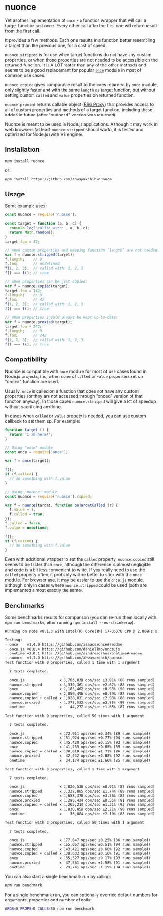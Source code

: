 nuonce
======

Yet another implementation of `once` - a function wrapper that will call a target function just once. Every other call after the first one will return result from the first call.

It provides a few methods. Each one results in a function better resembling a target than the previous one, for a cost of speed.

`nuonce.stripped` is for use when target functions do not have any custom properties, or when those properties are not needed to be accessible on the returned function. It is A LOT faster than any of the other methods and seems to be a good replacement for popular [`once`](https://github.com/isaacs/once) module in most of common use cases.

`nuonce.copied` gives comparable result to the ones returned by `once` module, only slightly faster and with the same `length` as target function, but without setting custom `called` and `value` properties on returned function.

`nuonce.proxied` returns callable object ([ES6 Proxy](https://developer.mozilla.org/en/docs/Web/JavaScript/Reference/Global_Objects/Proxy)) that provides access to all of custom properties and methods of a target function, including those added in future (after "nuonced" version was returned).

Nuonce is meant to be used in Node.js applications. Although it may work in web browsers (at least `nuonce.stripped` should work), it is tested and optimized for Node.js (with V8 engine).


## Installation

```sh
npm install nuonce
```

or:

```sh
npm install https://github.com/ahwayakchih/nuonce
```


## Usage

Some example uses:

```js
const nuonce = require('nuonce');

const target = function (a, b, c) {
  console.log('called with:', a, b, c);
  return Math.random();
}
target.foo = 42;

// When custom properties and keeping function `length` are not needed:
var f = nuonce.stripped(target);
f.length;    // 0
f.foo;       // undefined
f(1, 2, 3);  // called with: 1, 2, 3
f() === f(); // true

// When properties can be just copied:
var f = nuonce.copied(target);
target.foo = 142;
f.length;    // 3
f.foo;       // 42
f(1, 2, 3);  // called with: 1, 2, 3
f() === f(); // true

// When properties should always be kept up-to-date:
var f = nuonce.proxied(target);
target.foo = 242;
f.length;    // 3
f.foo;       // 242
f(1, 2, 3);  // called with: 1, 2, 3
f() === f(); // true
```


## Compatibility

Nuonce is compatible with `once` module for most of use cases found in Node.js projects, i.e., when none of `called` or `value` properties set on "onced" function are used.

Usually, `once` is called on a function that does not have any custom properties (or they are not accessed through "onced" version of that function anyway). In those cases `nuonce.stripped` will give a lot of speedup without sacrificing anything.

In cases when `called` or `value` propety is needed, you can use custom callback to set them up. For example:

```js
function target () {
  return 'I am here!';
}

// Using "once" module
const once = require('once');

var f = once(target);

f();
if (f.called) {
  // do something with f.value
}

// Using "nuonce" module
const nuonce = require('nuonce').copied;

var f = nuonce(target, function onTargetCalled (r) {
  f.value = r;
  f.called = true;
});
f.called = false;
f.value = undefined;

f();
if (f.called) {
  // do something with f.value
}
```

Even with additional wrapper to set the `called` property, `nuonce.copied` still seems to be faster than `once`, although the difference is almost negligible and code is a bit less convenient to write. If you really need to use the `called` property often, it probably will be better to stick with the `once` module.
For browser use, it may be easier to use the [`once.js`](https://github.com/daniellmb/once.js) module, although only in cases where `nuonce.stripped` could be used (both are implemented almost exactly the same).


## Benchmarks

Some benchmarks results for comparison (you can re-run them locally with: `npm run benchmarks`, after running `npm install --no-shrinkwrap`):

```markdown
Running on node v8.1.3 with Intel(R) Core(TM) i7-3537U CPU @ 2.00GHz x 4

Testing:
- once    v1.4.0 https://github.com/isaacs/once#readme           
- once.js v0.0.4 https://github.com/daniellmb/once.js            
- onetime v2.0.1 https://github.com/sindresorhus/onetime#readme  
- nuonce  v1.1.0 https://github.com/ahwayakchih/nuonce           
Test function with 0 properties, called 1 time with 1 argument

  7 tests completed.

  once.js                x 3,703,838 ops/sec ±3.01% (88 runs sampled)
  nuonce.stripped        x 3,339,361 ops/sec ±2.67% (88 runs sampled)
  once                   x 2,183,402 ops/sec ±0.93% (90 runs sampled)
  nuonce.copied          x 2,056,496 ops/sec ±0.79% (88 runs sampled)
  nuonce.copied + called x 1,928,831 ops/sec ±2.93% (88 runs sampled)
  nuonce.proxied         x 1,373,532 ops/sec ±2.85% (86 runs sampled)
  onetime                x    44,277 ops/sec ±1.65% (87 runs sampled)

Test function with 0 properties, called 50 times with 1 argument

  7 tests completed.

  once.js                x 172,911 ops/sec ±0.34% (89 runs sampled)
  nuonce.stripped        x 151,924 ops/sec ±0.77% (94 runs sampled)
  nuonce.copied          x 145,420 ops/sec ±0.15% (93 runs sampled)
  once                   x 141,233 ops/sec ±0.85% (89 runs sampled)
  nuonce.copied + called x 138,619 ops/sec ±1.72% (86 runs sampled)
  nuonce.proxied         x  42,442 ops/sec ±2.88% (92 runs sampled)
  onetime                x  34,174 ops/sec ±1.66% (85 runs sampled)

Test function with 3 properties, called 1 time with 1 argument

  7 tests completed.

  once.js                x 3,826,538 ops/sec ±0.91% (87 runs sampled)
  nuonce.stripped        x 3,332,885 ops/sec ±1.74% (89 runs sampled)
  nuonce.copied          x 1,658,370 ops/sec ±3.36% (83 runs sampled)
  nuonce.proxied         x 1,296,424 ops/sec ±0.55% (91 runs sampled)
  nuonce.copied + called x 1,265,214 ops/sec ±1.31% (93 runs sampled)
  once                   x 1,030,058 ops/sec ±2.21% (90 runs sampled)
  onetime                x    36,084 ops/sec ±2.10% (83 runs sampled)

Test function with 3 properties, called 50 times with 1 argument

  7 tests completed.

  once.js                x 177,047 ops/sec ±0.25% (86 runs sampled)
  nuonce.stripped        x 155,057 ops/sec ±0.51% (94 runs sampled)
  nuonce.copied          x 143,421 ops/sec ±0.60% (92 runs sampled)
  nuonce.copied + called x 138,632 ops/sec ±0.16% (91 runs sampled)
  once                   x 135,527 ops/sec ±0.17% (93 runs sampled)
  nuonce.proxied         x  47,561 ops/sec ±2.58% (91 runs sampled)
  onetime                x  29,741 ops/sec ±1.19% (84 runs sampled)
```

You can also start a single benchmark run by calling:

```sh
npm run benchmark
```

For a single benchmark run, you can optionally override default numbers for arguments, properties and number of calls:

```sh
ARGS=0 PROPS=0 CALLS=30 npm run benchmark
```
